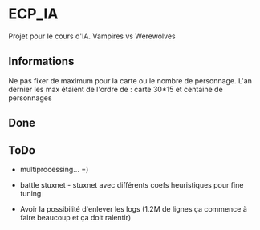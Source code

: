 ECP_IA
======

Projet pour le cours d'IA. Vampires vs Werewolves

Informations
------------
Ne pas fixer de maximum pour la carte ou le nombre de personnage. 
L'an dernier les max étaient de l'ordre de : carte 30*15 et centaine de personnages

Done
----




ToDo
----

* multiprocessing... =)

* battle stuxnet - stuxnet avec différents coefs heuristiques pour fine tuning

* Avoir la possibilité d'enlever les logs (1.2M de lignes ça commence à faire beaucoup et ça doit ralentir)
